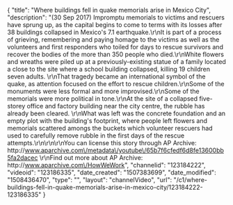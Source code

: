 {
    "title": "Where buildings fell in quake memorials arise in Mexico City",
    "description": "(30 Sep 2017) Impromptu memorials to victims and rescuers have sprung up, as the capital begins to come to terms with its losses after 38 buildings collapsed in Mexico's 7.1 earthquake.\r\nIt is part of a process of grieving, remembering and paying homage to the victims as well as the volunteers and first responders who toiled for days to rescue survivors and recover the bodies of the more than 350 people who died.\r\nWhite flowers and wreaths were piled up at a previously-existing statue of a family located a close to the site where a school building collapsed, killing 19 children seven adults. \r\nThat tragedy became an international symbol of the quake, as attention focused on the effort to rescue children.\r\nSome of the monuments were less formal and more improvised.\r\nSome of the memorials were more political in tone.\r\nAt the site of a collapsed five-storey office and factory building near the city centre, the rubble has already been cleared. \r\nWhat was left was the concrete foundation and an empty plot with the building's footprint, where people left flowers and memorials scattered amongs the buckets which volunteer rescuers had used to carefully remove rubble in the first days of the rescue attempts.\r\n\r\n\r\nYou can license this story through AP Archive: http:\/\/www.aparchive.com\/metadata\/youtube\/65b7f6cfedf6d8fe13600bb5fa2dacec \r\nFind out more about AP Archive: http:\/\/www.aparchive.com\/HowWeWork",
    "channelid": "123184222",
    "videoid": "123186335",
    "date_created": "1507383699",
    "date_modified": "1508436470",
    "type": "",
    "layout": "channelVideo",
    "url": "\/c1\/where-buildings-fell-in-quake-memorials-arise-in-mexico-city\/123184222-123186335"
}